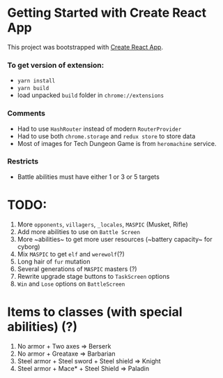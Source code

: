 # Getting Started with Create React App
This project was bootstrapped with [Create React App](https://github.com/facebook/create-react-app).

### To get version of extension:
 - `yarn install`
 - `yarn build`
 - load unpacked `build` folder in `chrome://extensions`

### Comments
 - Had to use `HashRouter` instead of modern `RouterProvider`
 - Had to use both `chrome.storage` and `redux store` to store data
 - Most of images for Tech Dungeon Game is from `heromachine` service.

### Restricts
 - Battle abilities must have either 1 or 3 or 5 targets

 # TODO:
 1) More `opponents`, `villagers`, `_locales`, `MASPIC` (Musket, Rifle)
 2) Add more abilities to use on `Battle Screen`
 3) More ~abilities~ to get more user resources (~battery capacity~ for cyborg)
 4) Mix `MASPIC` to get `elf` and `werewolf`(?)
 5) Long hair of `fur` mutation
 6) Several generations of `MASPIC` masters (?)
 7) Rewrite upgrade stage buttons to `TaskScreen` options
 8) `Win` and `Lose` options on `BattleScreen`

 # Items to classes (with special abilities) (?)
 1) No armor + Two axes => Berserk
 2) No armor + Greataxe => Barbarian
 3) Steel armor + Steel sword + Steel shield => Knight
 4) Steel armor + Mace* + Steel Shield => Paladin